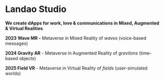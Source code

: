 # Landao Studio

**We create dApps for work, love & communications in Mixed, Augmented & Virtual Realities**

**2023** **Wave MR -** Metaverse in Mixed Reality of _waves_ (voice-based messages)

**2024 Gravity AR** - Metaverse in Augmented Reality of _gravitons_ (time-based objects)

**2025 Field VR** - Metaverse in Virtual Reality of _fields_ (user-simulated worlds)

